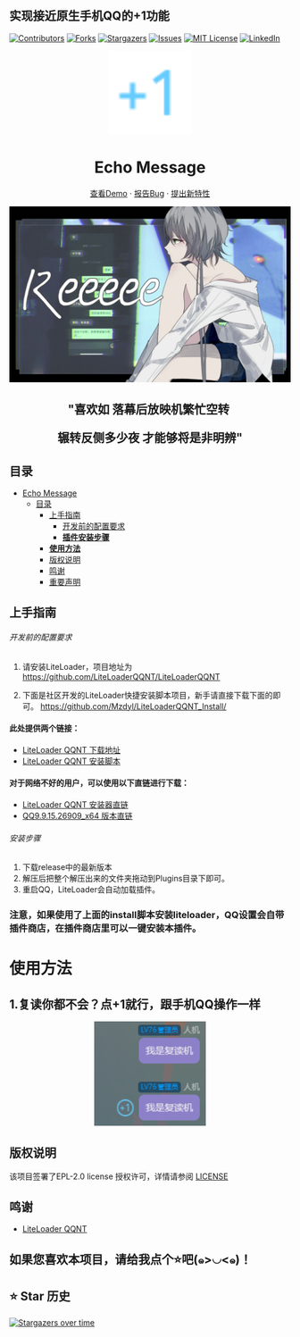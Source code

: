 ## 实现接近原生手机QQ的+1功能

<!-- PROJECT SHIELDS -->



<p align="center" style="margin-left: 50%">

[![Contributors][contributors-shield]][contributors-url]
[![Forks][forks-shield]][forks-url]
[![Stargazers][stars-shield]][stars-url]
[![Issues][issues-shield]][issues-url]
[![MIT License][license-shield]][license-url]
[![LinkedIn][linkedin-shield]][linkedin-url]

</p>

<!-- PROJECT LOGO -->

<p align="center">
  <a href="https://github.com/WJZ-P/LiteLoaderQQNT-Echo-Message/">
    <img src="src/assests/plus_one.svg" alt="Logo" width="150" height="150" style="color: #66ccff;margin: 0">
  </a>
  <h1 align="center">Echo Message</h1>
  <p align="center">
    <a href="https://github.com/WJZ-P/LiteLoaderQQNT-Echo-Message">查看Demo</a>
    ·
    <a href="https://github.com/WJZ-P/LiteLoaderQQNT-Echo-Message/issues">报告Bug</a>
    ·
    <a href="https://github.com/WJZ-P/LiteLoaderQQNT-Echo-Message/issues">提出新特性</a>
  </p>
</p>

<p align="center">
  <a href="https://www.bilibili.com/video/BV18Y4y1V7n5">
    <img src="src/assests/markdown/re.png" alt="Reeeee">
  </a>
</p>
<h2 align="center">"喜欢如
落幕后放映机繁忙空转&nbsp;

辗转反侧多少夜
才能够将是非明辨"
</h2>

## 目录

- [Echo Message](#projectname)
    - [目录](#目录)
        - [上手指南](#上手指南)
            - [开发前的配置要求](#开发前的配置要求)
            - [**插件安装步骤**](#安装步骤)
        - [**使用方法**](#使用方法)
        - [版权说明](#版权说明)
        - [鸣谢](#鸣谢)
        - [重要声明](#重要声明)

## 上手指南

###### 开发前的配置要求

1. 请安装LiteLoader，项目地址为 https://github.com/LiteLoaderQQNT/LiteLoaderQQNT

2. 下面是社区开发的LiteLoader快捷安装脚本项目，新手请直接下载下面的即可。
   https://github.com/Mzdyl/LiteLoaderQQNT_Install/

#### 此处提供两个链接：

- [LiteLoader QQNT 下载地址](https://github.com/LiteLoaderQQNT/LiteLoaderQQNT/releases)
- [LiteLoader QQNT 安装脚本](https://github.com/Mzdyl/LiteLoaderQQNT_Install/releases)

#### 对于网络不好的用户，可以使用以下直链进行下载：

- [LiteLoader QQNT 安装器直链][LL-installer-link]
- [QQ9.9.15.26909_x64 版本直链][oldQQ-download-link]

###### 安装步骤

1. 下载release中的最新版本
2. 解压后把整个解压出来的文件夹拖动到Plugins目录下即可。
3. 重启QQ，LiteLoader会自动加载插件。

### 注意，如果使用了上面的install脚本安装liteloader，QQ设置会自带插件商店，在插件商店里可以一键安装本插件。

# 使用方法

## 1.复读你都不会？点+1就行，跟手机QQ操作一样

<p align="center">
  <a>
    <img src="src/assests/markdown/repeat.png" alt="聊天界面" style="width: 200px">
  </a>
</p>


## 版权说明

该项目签署了EPL-2.0 license
授权许可，详情请参阅 [LICENSE](https://github.com/WJZ-P/LiteLoaderQQNT-Encrypt-Chat/blob/main/LICENSE)

## 鸣谢

- [LiteLoader QQNT](https://github.com/LiteLoaderQQNT/LiteLoaderQQNT?tab=readme-ov-file)


## 如果您喜欢本项目，请给我点个⭐吧(๑>◡<๑)！

## ⭐ Star 历史

[![Stargazers over time](https://starchart.cc/WJZ-P/LiteLoaderQQNT-Encrypt-Chat.svg?variant=adaptive)](https://starchart.cc/WJZ-P/LiteLoaderQQNT-Echo-Message)
<!-- links -->

[your-project-path]:WJZ-P/LiteLoaderQQNT-Echo-Message

[contributors-shield]: https://img.shields.io/github/contributors/WJZ-P/LiteLoaderQQNT-Echo-Message.svg?style=flat-square

[contributors-url]: https://github.com/WJZ-P/LiteLoaderQQNT-Echo-Message/graphs/contributors

[forks-shield]: https://img.shields.io/github/forks/WJZ-P/LiteLoaderQQNT-Echo-Message.svg?style=flat-square

[forks-url]: https://github.com/WJZ-P/LiteLoaderQQNT-Echo-Message/network/members

[stars-shield]: https://img.shields.io/github/stars/WJZ-P/LiteLoaderQQNT-Echo-Message.svg?style=flat-square

[stars-url]: https://github.com/WJZ-P/LiteLoaderQQNT-Echo-Message/stargazers

[issues-shield]: https://img.shields.io/github/issues/WJZ-P/LiteLoaderQQNT-Echo-Message.svg?style=flat-square

[issues-url]: https://img.shields.io/github/issues/WJZ-P/LiteLoaderQQNT-Echo-Message.svg

[license-shield]: https://img.shields.io/github/license/WJZ-P/LiteLoaderQQNT-Echo-Message.svg?style=flat-square

[license-url]: https://github.com/WJZ-P/LiteLoaderQQNT-Echo-Message/blob/main/LICENSE

[linkedin-shield]: https://img.shields.io/badge/-LinkedIn-black.svg?style=flat-square&logo=linkedin&colorB=555

[linkedin-url]: https://linkedin.com/in/shaojintian

[oldQQ-download-link]:https://plat-sh-community-prod-upload-ugc.oss-cn-shanghai.aliyuncs.com/upload/2024/09/24/437001026/70ba06146cc3817109214d56dd280e95_5952845132396831848.jpg

[LL-installer-link]:https://plat-sh-community-prod-upload-ugc.oss-cn-shanghai.aliyuncs.com/upload/2024/09/24/437001026/cc9702b90653ca48f4fd5222636bb527_2445931754753249733.jpg

